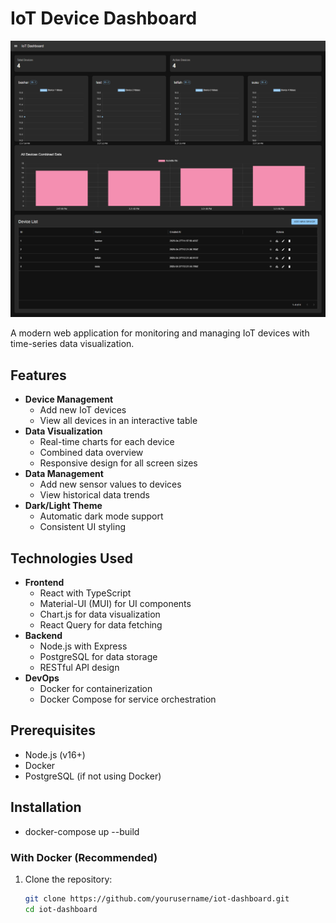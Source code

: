 # IoT Device Dashboard

![Dashboard Screenshot](./screencapture-localhost-3000-2025-04-27-15_22_23.png)

A modern web application for monitoring and managing IoT devices with time-series data visualization.

## Features

- **Device Management**
  - Add new IoT devices
  - View all devices in an interactive table
- **Data Visualization**
  - Real-time charts for each device
  - Combined data overview
  - Responsive design for all screen sizes
- **Data Management**
  - Add new sensor values to devices
  - View historical data trends
- **Dark/Light Theme**
  - Automatic dark mode support
  - Consistent UI styling

## Technologies Used

- **Frontend**
  - React with TypeScript
  - Material-UI (MUI) for UI components
  - Chart.js for data visualization
  - React Query for data fetching
- **Backend**
  - Node.js with Express
  - PostgreSQL for data storage
  - RESTful API design
- **DevOps**
  - Docker for containerization
  - Docker Compose for service orchestration

## Prerequisites

- Node.js (v16+)
- Docker
- PostgreSQL (if not using Docker)

## Installation
- docker-compose up --build

### With Docker (Recommended)

1. Clone the repository:
   ```bash
   git clone https://github.com/yourusername/iot-dashboard.git
   cd iot-dashboard